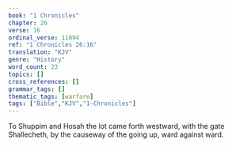 ```yaml
---
book: "1 Chronicles"
chapter: 26
verse: 16
ordinal_verse: 11094
ref: "1 Chronicles 26:16"
translation: "KJV"
genre: "History"
word_count: 23
topics: []
cross_references: []
grammar_tags: []
thematic_tags: [warfare]
tags: ["Bible","KJV","1-Chronicles"]
---
```

To Shuppim and Hosah the lot came forth westward, with the gate Shallecheth, by the causeway of the going up, ward against ward.

